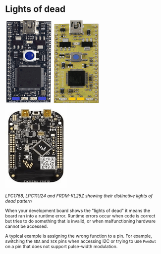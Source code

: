 # Lights of dead

![LPC1768 Lights of dead](lights1.gif)
![LPC11U24 Lights of dead](lights2.gif)
![FRMD-KL25Z Lights of dead](lights3.gif)

*LPC1768, LPC11U24 and FRDM-KL25Z showing their distinctive lights of dead pattern*

When your development board shows the "lights of dead" it means the board ran into a runtime error. Runtime errors occur when code is correct but tries to do something that is invalid, or when malfunctioning hardware cannot be accessed.

A typical example is assigning the wrong function to a pin. For example, switching the `SDA` and `SCK` pins when accessing I2C or trying to use `PwmOut` on a pin that does not support pulse-width modulation.
